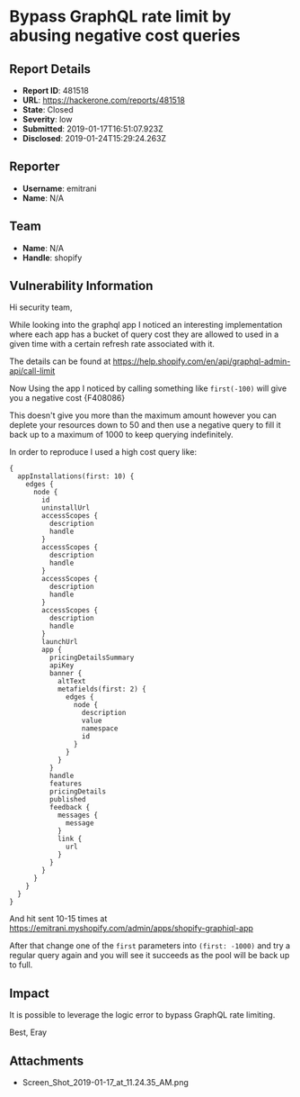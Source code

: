 # Bypass GraphQL rate limit by abusing negative cost queries

## Report Details
- **Report ID**: 481518
- **URL**: https://hackerone.com/reports/481518
- **State**: Closed
- **Severity**: low
- **Submitted**: 2019-01-17T16:51:07.923Z
- **Disclosed**: 2019-01-24T15:29:24.263Z

## Reporter
- **Username**: emitrani
- **Name**: N/A

## Team
- **Name**: N/A
- **Handle**: shopify

## Vulnerability Information
Hi security team,

While looking into the graphql app I noticed an interesting implementation where each app has a bucket of query cost they are allowed to used in a given time with a certain refresh rate associated with it.

The details can be found at https://help.shopify.com/en/api/graphql-admin-api/call-limit

Now Using the app I noticed by calling something like `first(-100)` will give you a negative cost 
{F408086}

This doesn't give you more than the maximum amount however you can deplete your resources down to 50 and then use a negative query to fill it back up to a maximum of 1000 to keep querying indefinitely.

In order to reproduce I used a high cost query like:
```
{
  appInstallations(first: 10) {
    edges {
      node {
        id
        uninstallUrl
        accessScopes {
          description
          handle
        }
        accessScopes {
          description
          handle
        }
        accessScopes {
          description
          handle
        }
        accessScopes {
          description
          handle
        }
        launchUrl
        app {
          pricingDetailsSummary
          apiKey
          banner {
            altText
            metafields(first: 2) {
              edges {
                node {
                  description
                  value
                  namespace
                  id
                }
              }
            }
          }
          handle
          features
          pricingDetails
          published
          feedback {
            messages {
              message
            }
            link {
              url
            }
          }
        }
      }
    }
  }
}
```
And hit sent 10-15 times at https://emitrani.myshopify.com/admin/apps/shopify-graphiql-app

After that change one of the `first` parameters into `(first: -1000)` and try a regular query again and you will see it succeeds as the pool will be back up to full.

## Impact

It is possible to leverage the logic error to bypass GraphQL rate limiting.

Best,
Eray

## Attachments
- Screen_Shot_2019-01-17_at_11.24.35_AM.png
